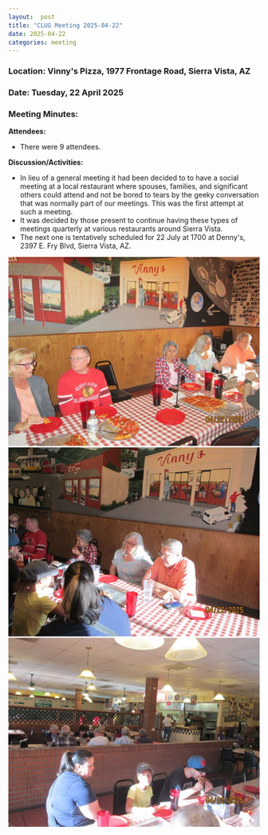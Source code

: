 ```yaml
---
layout:  post
title: "CLUG Meeting 2025-04-22"
date: 2025-04-22
categories: meeting
---
```


### Location: Vinny's Pizza, 1977 Frontage Road, Sierra Vista, AZ

### Date: Tuesday, 22 April 2025
### Meeting Minutes:

**Attendees:** 
 * There were 9 attendees.

**Discussion/Activities:**
 *  In lieu of a general meeting it had been decided to to have a social meeting at a local restaurant where spouses, families, and significant others could attend and not be bored to tears by the geeky conversation that was normally part of our meetings.  This was the first attempt at such a meeting.
 *  It was decided by those present to continue having these types of meetings quarterly at various restaurants around Sierra Vista.
 *  The next one is tentatively scheduled for 22 July at 1700 at Denny's, 2397 E. Fry Blvd, Sierra Vista, AZ.

![alt text](https://raw.githubusercontent.com/CochiseLinuxUsersGroup/CochiseLinuxUsersGroup.github.io/master/images2/rsz_clug_mtg_2025-04-22_1.jpg)
![alt text](https://raw.githubusercontent.com/CochiseLinuxUsersGroup/CochiseLinuxUsersGroup.github.io/master/images2/rsz_clug_mtg_2025-04-22_2.jpg)
![alt text](https://raw.githubusercontent.com/CochiseLinuxUsersGroup/CochiseLinuxUsersGroup.github.io/master/images2/rsz_clug_mtg_2025-04-22_3.jpg)
